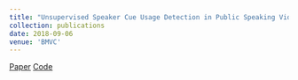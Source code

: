 ```yaml
---
title: "Unsupervised Speaker Cue Usage Detection in Public Speaking Videos"
collection: publications
date: 2018-09-06
venue: 'BMVC'
---
```


[Paper](http://bmvc2018.org/contents/workshops/vibe2018/VIBE002.pdf) [Code](https://github.com/Anshul-Gupta24/Unsupervised-Speaker-Cue-Usage)
